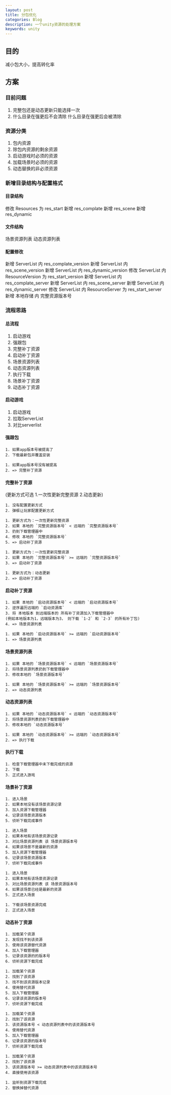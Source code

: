 ```yaml
---
layout: post
title: 分包优化
categories: Blog
description: 一个unity资源的处理方案
keywords: unity
---
```


## 目的

减小包大小，提高转化率

## 方案

### 目前问题

1. 完整包还是动态更新只能选择一次
2. 什么目录在强更后不会清除 什么目录在强更后会被清除

### 资源分类

1. 包内资源
2. 除包内资源的剩余资源
3. 启动游戏时必须的资源
4. 加载场景时必须的资源
5. 动态替换的非必须资源

### 新增目录结构与配置格式

#### 目录结构
修改 Resources 为 res_start
新增 res_complate
新增 res_scene
新增 res_dynamic

#### 文件结构
场景资源列表
动态资源列表

#### 配置修改
新增 ServerList 内 res_complate_version
新增 ServerList 内 res_scene_version
新增 ServerList 内 res_dynamic_version
修改 ServerList 内 ResourceVersion 为 res_start_version
新增 ServerList 内 res_complate_server
新增 ServerList 内 res_scene_server
新增 ServerList 内 res_dynamic_server
修改 ServerList 内 ResourceServer 为 res_start_server
新增 本地存储 内 完整资源版本号

### 流程思路

#### 总流程
1. 启动游戏
1. 强跟包
1. 完整补丁资源
1. 启动补丁资源
1. 场景资源列表
1. 动态资源列表
1. 执行下载
1. 场景补丁资源
1. 动态补丁资源

#### 启动游戏
1. 启动游戏
2. 拉取ServerList
3. 对比serverlist

#### 强跟包
    1. 如果app版本号被提高了
    2. 下载最新包并覆盖安装

    1. 如果app版本号没有被提高
    2. => 完整补丁资源

#### 完整补丁资源
(更新方式可选 1.一次性更新完整资源 2.动态更新)

    1. 没有配置更新方式
    2. 弹框让玩家配置更新方式

    1. 更新方式为：一次性更新完整资源
    2. 如果 本地的 `完整资源版本号` < 远端的 `完整资源版本号`
    3. 扔到下载管理器中
    4. 修改 本地的 `完整资源版本号`
    5. => 启动补丁资源

	1. 更新方式为：一次性更新完整资源
	2. 如果 本地的 `完整资源版本号` >= 远端的 `完整资源版本号`
	3. => 启动补丁资源

	1. 更新方式为：动态更新
	2. => 启动补丁资源

#### 启动补丁资源
	1. 如果 本地的 `启动资源版本号` < 远端的 `启动资源版本号`
	2. 逆序遍历远端的 `启动资源库` 
	3. 将 本地版本 到远端版本的 所有补丁资源加入下载管理器中
	(例如本地版本为1，远端版本为3， 则下载 `1-2` 和 `2-3` 的所有补丁包)
	4. => 场景资源列表

	1. 如果 本地的 `启动资源版本号` >= 远端的 `启动资源版本号`
	1. => 场景资源列表

#### 场景资源列表
	1. 如果 本地的 `场景资源版本号` < 远端的 `场景资源版本号`
	2. 将场景资源列表扔到下载管理器中
	3. 修改本地的 `场景资源版本号`

	1. 如果 本地的 `场景资源版本号` >= 远端的 `场景资源版本号`
	2. => 动态资源列表

#### 动态资源列表
	1. 如果 本地的 `动态资源版本号` < 远端的 `动态资源版本号`
	2. 将场景资源列表扔到下载管理器中
	3. 修改本地的 `动态资源版本号`

	1. 如果 本地的 `动态资源版本号` >= 远端的 `动态资源版本号`
	2. => 执行下载

#### 执行下载
	1. 检查下载管理器中未下载完成的资源
	2. 下载
	3. 正式进入游戏

#### 场景补丁资源
	1. 进入场景
	2. 如果本地没有该场景资源记录
	3. 加入资源下载管理器
	4. 记录该场景资源版本
	5. 侦听下载完成事件

	1. 进入场景
	2. 如果本地有该场景资源记录
	3. 对比场景资源列表 该 场景资源版本号
	4. 如果该场景不是最新的资源
	5. 加入资源下载管理器
	6. 记录该场景资源版本
	7. 侦听下载完成事件

	1. 进入场景
	2. 如果本地有该场景资源记录
	3. 对比场景资源列表 该 场景资源版本号
	4. 如果该场景已经是最新的资源
	5. 正式进入场景

	1. 下载该场景资源完成
	2. 正式进入场景

#### 动态补丁资源
	1. 加载某个资源
	2. 发现找不到该资源
	3. 使用该资源替代资源
	4. 加入下载管理器
	5. 记录该资源的的版本号
	6. 侦听资源下载完成

	1. 加载某个资源
	2. 找到了该资源
	3. 找不到该资源版本记录
	4. 使用替代资源
	5. 加入下载管理器
	6. 记录该资源的版本号
	7. 侦听资源下载完成

	1. 加载某个资源
	2. 找到了该资源
	3. 该资源版本号 < 动态资源列表中的该资源版本号
	4. 使用替代资源
	5. 加入下载管理器
	6. 记录该资源的版本号
	7. 侦听资源下载完成
	
	1. 加载某个资源
	2. 找到了该资源
	3. 该资源版本号 >= 动态资源列表中的该资源版本号
	4. 直接使用该资源
	
	1. 监听到资源下载完成
	2. 替换掉替代资源
